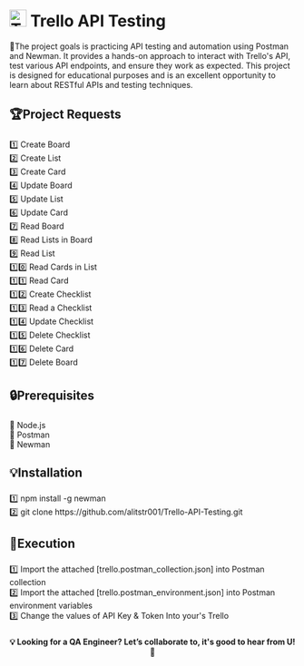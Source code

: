 <h1 align="left"><img src="https://cdn.simpleicons.org/trello/0052CC" width="30" alt="Trello" /> Trello API Testing</h1>


<p align="left">🎯The project goals is practicing API testing and automation using Postman and Newman. It provides a hands-on approach to interact with Trello's API, test various API endpoints, and ensure they work as expected. This project is designed for educational purposes and is an excellent opportunity to learn about RESTful APIs and testing techniques.</p>

###

<h2 align="left">🏆Project Requests</h2>

###

<p align="left">1️⃣ Create Board <br>2️⃣ Create List<br>3️⃣ Create Card<br>4️⃣ Update Board<br>5️⃣ Update List<br>6️⃣ Update Card<br>7️⃣      Read Board <br>8️⃣ Read Lists in Board<br>9️⃣      Read List<br>1️⃣0️⃣ Read  Cards in List<br>1️⃣1️⃣ Read Card<br>1️⃣2️⃣ Create Checklist<br>1️⃣3️⃣ Read a Checklist<br>1️⃣4️⃣ Update Checklist<br>1️⃣5️⃣ Delete Checklist<br>1️⃣6️⃣ Delete Card<br>1️⃣7️⃣ Delete Board</p>

###

<h2 align="left">🔒Prerequisites</h2>

###

<p align="left">📌 Node.js<br>📌 Postman<br>📌 Newman</p>

###

<h2 align="left">💡Installation</h2>

###

<p align="left">1️⃣ npm install -g newman<br>2️⃣ git clone https://github.com/alitstr001/Trello-API-Testing.git</p>

###

<h2 align="left">🎯Execution</h2>

###

<p align="left">1️⃣ Import the attached [trello.postman_collection.json] into Postman collection<br>2️⃣ Import the attached [trello.postman_environment.json] into Postman environment variables<br>3️⃣ Change the values of API Key & Token Into your's Trello</p>

###

<h4 align="center">💡 Looking for a QA Engineer? Let’s collaborate to, it's good to hear from U! 🚀</h4>

###
